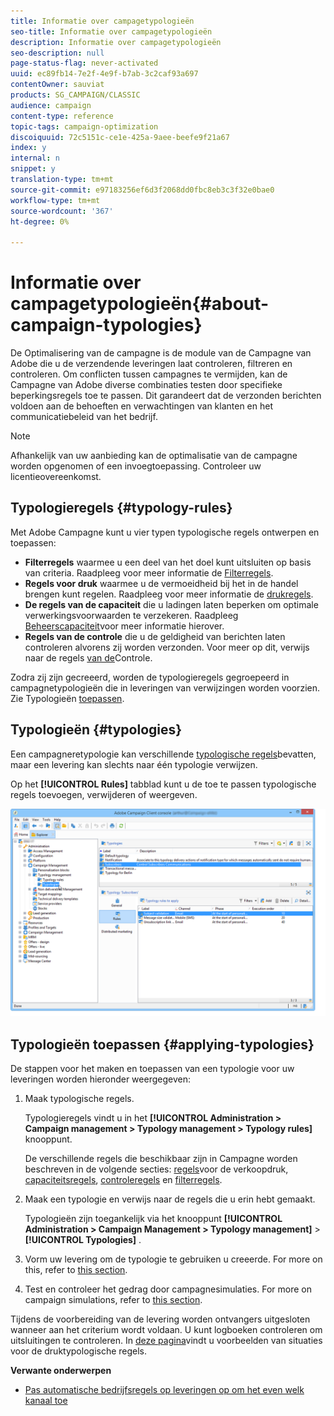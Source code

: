 ```yaml
---
title: Informatie over campagetypologieën
seo-title: Informatie over campagetypologieën
description: Informatie over campagetypologieën
seo-description: null
page-status-flag: never-activated
uuid: ec89fb14-7e2f-4e9f-b7ab-3c2caf93a697
contentOwner: sauviat
products: SG_CAMPAIGN/CLASSIC
audience: campaign
content-type: reference
topic-tags: campaign-optimization
discoiquuid: 72c5151c-ce1e-425a-9aee-beefe9f21a67
index: y
internal: n
snippet: y
translation-type: tm+mt
source-git-commit: e97183256ef6d3f2068dd0fbc8eb3c3f32e0bae0
workflow-type: tm+mt
source-wordcount: '367'
ht-degree: 0%

---
```



# Informatie over campagetypologieën{#about-campaign-typologies}

De Optimalisering van de campagne is de module van de Campagne van Adobe die u de verzendende leveringen laat controleren, filtreren en controleren. Om conflicten tussen campagnes te vermijden, kan de Campagne van Adobe diverse combinaties testen door specifieke beperkingsregels toe te passen. Dit garandeert dat de verzonden berichten voldoen aan de behoeften en verwachtingen van klanten en het communicatiebeleid van het bedrijf.

>[!NOTE]
>
>Afhankelijk van uw aanbieding kan de optimalisatie van de campagne worden opgenomen of een invoegtoepassing. Controleer uw licentieovereenkomst.

## Typologieregels {#typology-rules}

Met Adobe Campagne kunt u vier typen typologische regels ontwerpen en toepassen:

* **Filterregels** waarmee u een deel van het doel kunt uitsluiten op basis van criteria. Raadpleeg voor meer informatie de [Filterregels](../../campaign/using/filtering-rules.md).
* **Regels voor druk** waarmee u de vermoeidheid bij het in de handel brengen kunt regelen. Raadpleeg voor meer informatie de [drukregels](../../campaign/using/pressure-rules.md).
* **De regels van de capaciteit** die u ladingen laten beperken om optimale verwerkingsvoorwaarden te verzekeren. Raadpleeg [Beheerscapaciteit](../../campaign/using/consistency-rules.md#controlling-capacity)voor meer informatie hierover.
* **Regels van de controle** die u de geldigheid van berichten laten controleren alvorens zij worden verzonden. Voor meer op dit, verwijs naar de regels [van de](../../campaign/using/control-rules.md)Controle.

Zodra zij zijn gecreeerd, worden de typologieregels gegroepeerd in campagnetypologieën die in leveringen van verwijzingen worden voorzien. Zie Typologieën [toepassen](#applying-typologies).

## Typologieën {#typologies}

Een campagneretypologie kan verschillende [typologische regels](#typology-rules)bevatten, maar een levering kan slechts naar één typologie verwijzen.

Op het **[!UICONTROL Rules]** tabblad kunt u de toe te passen typologische regels toevoegen, verwijderen of weergeven.

![](assets/campaign_opt_rules_tab.png)

## Typologieën toepassen {#applying-typologies}

De stappen voor het maken en toepassen van een typologie voor uw leveringen worden hieronder weergegeven:

1. Maak typologische regels.

   Typologieregels vindt u in het **[!UICONTROL Administration > Campaign management > Typology management > Typology rules]** knooppunt.

   De verschillende regels die beschikbaar zijn in Campagne worden beschreven in de volgende secties: [regels](../../campaign/using/pressure-rules.md)voor de verkoopdruk, [capaciteitsregels](../../campaign/using/consistency-rules.md#controlling-capacity), [controleregels](../../campaign/using/control-rules.md) en [filterregels](../../campaign/using/filtering-rules.md).

1. Maak een typologie en verwijs naar de regels die u erin hebt gemaakt.

   Typologieën zijn toegankelijk via het knooppunt **[!UICONTROL Administration > Campaign Management > Typology management]** > **[!UICONTROL Typologies]** .

1. Vorm uw levering om de typologie te gebruiken u creeerde. For more on this, refer to [this section](../../campaign/using/applying-rules.md#applying-a-typology-to-a-delivery).
1. Test en controleer het gedrag door campagnesimulaties. For more on campaign simulations, refer to [this section](../../campaign/using/campaign-simulations.md).

Tijdens de voorbereiding van de levering worden ontvangers uitgesloten wanneer aan het criterium wordt voldaan. U kunt logboeken controleren om uitsluitingen te controleren. In [deze pagina](../../campaign/using/pressure-rules.md#use-cases-on-pressure-rules)vindt u voorbeelden van situaties voor de druktypologische regels.

**Verwante onderwerpen**

* [Pas automatische bedrijfsregels op leveringen op om het even welk kanaal toe](https://helpx.adobe.com/campaign/kb/simplifying-campaign-management-acc.html#Applyautomaticbusinessrulestodeliveriesonanychannel)
